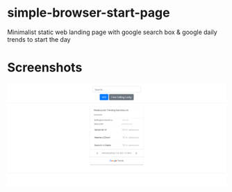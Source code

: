 # simple-browser-start-page
Minimalist static web landing page with google search box &amp; google daily trends to start the day

# Screenshots
![Screenshot](/screenshots/screenshot.png "Screenshot")
